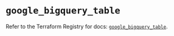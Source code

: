 # `google_bigquery_table`

Refer to the Terraform Registry for docs: [`google_bigquery_table`](https://registry.terraform.io/providers/hashicorp/google-beta/6.43.0/docs/resources/google_bigquery_table).
